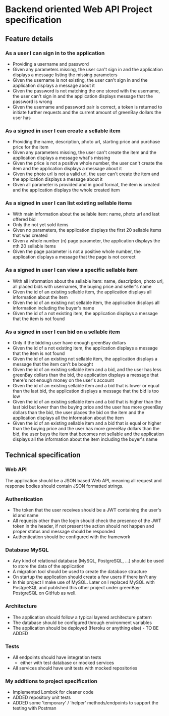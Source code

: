 # Backend oriented Web API Project specification

## Feature details

### As a user I can sign in to the application
  - Providing a username and password
  - Given any parameters missing, the user can't sign in and the application displays a message listing the missing parameters
  - Given the username is not existing, the user can't sign in and the application displays a message about it
  - Given the password is not matching the one stored with the username, the user can't sign in and the application displays message that the password is wrong
  - Given the username and password pair is correct, a token is returned to initiate further requests and the current amount of greenBay dollars the user has

### As a signed in user I can create a sellable item
  - Providing the name, description, photo url, starting price and purchase price for the item
  - Given any parameters missing, the user can't create the item and the application displays a message what's missing
  - Given the price is not a positive whole number, the user can't create the item and the application displays a message about it
  - Given the photo url is not a valid url, the user can't create the item and the application displays a message about it
  - Given all parameter is provided and in good format, the item is created and the application displays the whole created item

### As a signed in user I can list existing sellable items
  - With main information about the sellable item: name, photo url and last offered bid
  - Only the not yet sold items
  - Given no parameters, the application displays the first 20 sellable items that was created
  - Given a whole number (n) page parameter, the application displays the nth 20 sellable items
  - Given the page parameter is not a positive whole number, the application displays a message that the page is not correct

### As a signed in user I can view a specific sellable item
  - With all information about the sellable item: name, description, photo url, all placed bids with usernames, the buying price and seller's name
  - Given the id of an existing sellable item, the application displays all information about the item
  - Given the id of an existing not sellable item, the application displays all information including the buyer's name
  - Given the id of a not existing item, the application displays a message that the item is not found

### As a signed in user I can bid on a sellable item
  - Only if the bidding user have enough greenBay dollars
  - Given the id of a not existing item, the application displays a message that the item is not found
  - Given the id of an existing not sellable item, the application displays a message that the item can't be bought
  - Given the id of an existing sellable item and a bid, and the user has less greenBay dollars than the bid, the application displays a message that there's not enough money on the user's account
  - Given the id of an existing sellable item and a bid that is lower or equal than the last bid, the application displays a message that the bid is too low
  - Given the id of an existing sellable item and a bid that is higher than the last bid but lower than the buying price and the user has more greenBay dollars than the bid, the user places the bid on the item and the application displays all the information about the item
  - Given the id of an existing sellable item and a bid that is equal or higher than the buying price and the user has more greenBay dollars than the bid, the user buys the item that becomes not sellable and the application displays all the information about the item including the buyer's name

## Technical specification

### Web API

The application should be a JSON based Web API, meaning all request and response bodies should contain JSON formatted strings.

### Authentication

- The token that the user receives should be a JWT containing the user's id and name
- All requests other than the login should check the presence of the JWT token in the header, if not present the action should not happen and proper status and message should be responded
- Authentication should be configured with the framework

### Database MySQL

- Any kind of relational database (MySQL, PostgreSQL, ...) should be used to store the data of the application
- A migration tool should be used to create the database structure
- On startup the application should create a few users if there isn't any
- In this project I make use of MySQL. Later on I replaced MySQL with PostgreSQL and published this other project under greenBay-PostgreSQL on GitHub as well.   
   

### Architecture

- The application should follow a typical layered architecture pattern
- The database should be configured through environment variables
- The application should be deployed (Heroku or anything else) - TO BE ADDED

### Tests

- All endpoints should have integration tests
  - either with test database or mocked services
- All services should have unit tests with mocked repositories

### My additions to project specification
- Implemented Lombok for cleaner code
- ADDED repository unit tests
- ADDED some 'temporary' / 'helper' methods/endpoints to support the testing with Postman 

